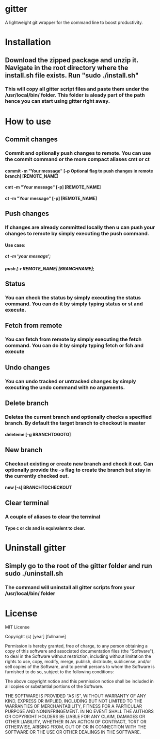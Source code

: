 # gitter

A lightweight git wrapper for the command line to boost productivity.

# Installation

## Download the zipped package and unzip it. Navigate in the root directory where the install.sh file exists. Run "sudo ./install.sh"

### This will copy all gitter script files and paste them under the /usr/local/bin/ folder. This folder is aleady part of the path hence you can start using gitter right away.

# How to use

## Commit changes

### Commit and optionally push changes to remote. You can use the commit command or the more compact aliases cmt or ct

#### commit -m "Your message" [-p Optional flag to push changes in remote branch] [REMOTE_NAME]

#### cmt -m "Your message" [-p] [REMOTE_NAME]

#### ct -m "Your message" [-p] [REMOTE_NAME]

## Push changes

### If changes are already committed locally then u can push your changes to remote by simply executing the push command.

#### Use case:

##### ct -m 'your message';

##### push [-r REMOTE_NAME] [BRANCHNAME];

## Status

### You can check the status by simply executing the status command. You can do it by simply typing status or st and execute.

## Fetch from remote

### You can fetch from remote by simply executing the fetch command. You can do it by simply typing fetch or fch and execute

## Undo changes

### You can undo tracked or untracked changes by simply executing the undo command with no arguments.

## Delete branch

### Deletes the current branch and optionally checks a specified branch. By default the target branch to checkout is master

#### deleteme [-g BRANCHTOGOTO]

## New branch

### Checkout existing or create new branch and check it out. Can optionally provide the -s flag to create the branch but stay in the currently checked out.

#### new [-s] BRANCHTOCHECKOUT

## Clear terminal

### A couple of aliases to clear the terminal

#### Type c or cls and is equivalent to clear.

# Uninstall gitter

## Simply go to the root of the gitter folder and run sudo ./uninstall.sh

### The command will uninstall all gitter scripts from your /usr/local/bin/ folder

# License

MIT License

Copyright (c) [year] [fullname]

Permission is hereby granted, free of charge, to any person obtaining a copy
of this software and associated documentation files (the "Software"), to deal
in the Software without restriction, including without limitation the rights
to use, copy, modify, merge, publish, distribute, sublicense, and/or sell
copies of the Software, and to permit persons to whom the Software is
furnished to do so, subject to the following conditions:

The above copyright notice and this permission notice shall be included in all
copies or substantial portions of the Software.

THE SOFTWARE IS PROVIDED "AS IS", WITHOUT WARRANTY OF ANY KIND, EXPRESS OR
IMPLIED, INCLUDING BUT NOT LIMITED TO THE WARRANTIES OF MERCHANTABILITY,
FITNESS FOR A PARTICULAR PURPOSE AND NONINFRINGEMENT. IN NO EVENT SHALL THE
AUTHORS OR COPYRIGHT HOLDERS BE LIABLE FOR ANY CLAIM, DAMAGES OR OTHER
LIABILITY, WHETHER IN AN ACTION OF CONTRACT, TORT OR OTHERWISE, ARISING FROM,
OUT OF OR IN CONNECTION WITH THE SOFTWARE OR THE USE OR OTHER DEALINGS IN THE
SOFTWARE.

